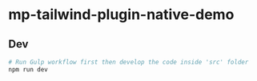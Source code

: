 # mp-tailwind-plugin-native-demo

## Dev

```bash
# Run Gulp workflow first then develop the code inside 'src' folder
npm run dev
```
